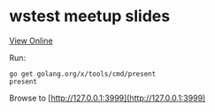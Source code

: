 # wstest meetup slides

[View Online](http://talks.godoc.org/github.com/posener/meetups/websocket-testing/wstest.slide)

Run:

```
go get golang.org/x/tools/cmd/present
present
```

Browse to [http://127.0.0.1:3999](http://127.0.0.1:3999)
